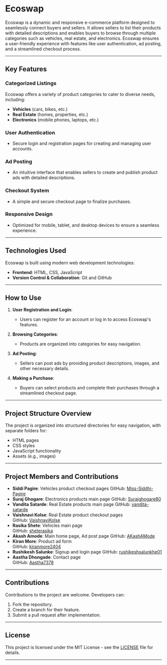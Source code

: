 

# Ecoswap

Ecoswap is a dynamic and responsive e-commerce platform designed to seamlessly connect buyers and sellers. It allows sellers to list their products with detailed descriptions and enables buyers to browse through multiple categories such as vehicles, real estate, and electronics. Ecoswap ensures a user-friendly experience with features like user authentication, ad posting, and a streamlined checkout process.

---

## Key Features

### Categorized Listings
Ecoswap offers a variety of product categories to cater to diverse needs, including:

- **Vehicles** (cars, bikes, etc.)
- **Real Estate** (homes, properties, etc.)
- **Electronics** (mobile phones, laptops, etc.)

### User Authentication
- Secure login and registration pages for creating and managing user accounts.

### Ad Posting
- An intuitive interface that enables sellers to create and publish product ads with detailed descriptions.

### Checkout System
- A simple and secure checkout page to finalize purchases.

### Responsive Design
- Optimized for mobile, tablet, and desktop devices to ensure a seamless experience.

---

## Technologies Used

Ecoswap is built using modern web development technologies:

- **Frontend**: HTML, CSS, JavaScript
- **Version Control & Collaboration**: Git and GitHub

---

## How to Use

1. **User Registration and Login**:
   - Users can register for an account or log in to access Ecoswap's features.

2. **Browsing Categories**:
   - Products are organized into categories for easy navigation.

3. **Ad Posting**:
   - Sellers can post ads by providing product descriptions, images, and other necessary details.

4. **Making a Purchase**:
   - Buyers can select products and complete their purchases through a streamlined checkout page.

---

## Project Structure Overview

The project is organized into structured directories for easy navigation, with separate folders for:

- HTML pages
- CSS styles
- JavaScript functionality
- Assets (e.g., images)

---

## Project Members and Contributions

- **Siddi Pagire**: Vehicles product checkout pages
GitHub: [Miss-Siddhi-Pagire](https://github.com/Miss-Siddhi-Pagire)
- **Suraj Ghogare**: Electronics products main page
GitHub: [Surajghogare80](https://github.com/Surajghogare80)
- **Vandita Satarde**: Real Estate products main page
GitHub: [vandita-satarde](https://github.com/vandita-satarde)
- **Vaishnavi Kolse**: Real Estate product checkout pages  
  GitHub: [VaishnaviKolse](https://github.com/VaishnaviKolse)
- **Rasika Shete**: Vehicles main page  
  GitHub: [sheterasika](https://github.com/sheterasika/)
- **Akash Amode**: Main home page, Ad post page
 GitHub: [AKashAMode](https://github.com/AKashAMode)
- **Kiran More**: Product ad form  
  GitHub: [kiranmore2404](https://github.com/kiranmore2404)
- **Rushikesh Salunke**: Signup and login page
 GitHub: [rushikeshsalunkhe01](https://github.com/rushikeshsalunkhe01)
- **Aastha Dhongade**: Contact page  
  GitHub: [Aastha7378](https://github.com/Aastha7378)

---

## Contributions

Contributions to the project are welcome. Developers can:

1. Fork the repository.
2. Create a branch for their feature.
3. Submit a pull request after implementation.

---

## License

This project is licensed under the MIT License - see the [LICENSE](LICENSE) file for details.

---

